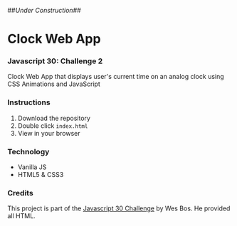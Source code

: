 ##*Under Construction*##

# Clock Web App
### Javascript 30: Challenge 2
Clock Web App that displays user's current time on an analog clock using CSS Animations and JavaScript

### Instructions
1. Download the repository
2. Double click `index.html`
3. View in your browser

### Technology
* Vanilla JS
* HTML5 & CSS3


### Credits
This project is part of the [Javascript 30 Challenge](https://javascript30.com) by Wes Bos. He provided all HTML. 
